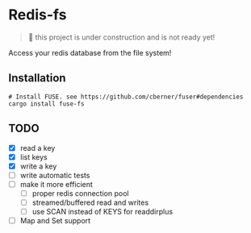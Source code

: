 # Redis-fs

> 🔨 this project is under construction and is not ready yet!

Access your redis database from the file system!


## Installation

```
# Install FUSE. see https://github.com/cberner/fuser#dependencies
cargo install fuse-fs
```



## TODO

- [x] read a key
- [x] list keys
- [x] write a key
- [ ] write automatic tests
- [ ] make it more efficient
  - [ ] proper redis connection pool
  - [ ] streamed/buffered read and writes
  - [ ] use SCAN instead of KEYS for readdirplus
- [ ] Map and Set support